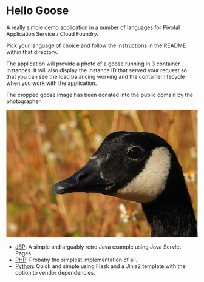 # Hello Goose

A really simple demo application in a number of languages for Pivotal Application Service / Cloud Foundry.

Pick your language of choice and follow the instructions in the README within that directory.

The application will provide a photo of a goose running in 3 container instances. It will also display the instance ID that served your request so that you can see the load balancing working and the container lifecycle when you work with the application.

The cropped goose image has been donated into the public domain by the photographer.

![Alt](php/goose.jpg "Goose")

 * [JSP](jsp/): A simple and arguably retro Java example using Java Servlet Pages.
 * [PHP](php/): Probaby the simplest implementation of all.
 * [Python](pyton/): Quick and simple using Flask and a Jinja2 template with the option to vendor dependencies.
